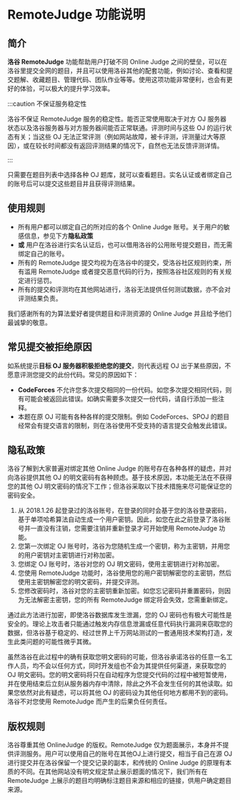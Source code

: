 # RemoteJudge 功能说明

## 简介

**洛谷 RemoteJudge** 功能帮助用户打破不同 Online Judge 之间的壁垒，可以在洛谷里提交全网的题目，并且可以使用洛谷其他的配套功能，例如讨论、查看和提交题解、收藏题目、管理代码、团队作业等等。使用这项功能非常便利，也会有更好的体验，可以极大的提升学习效率。

:::caution 不保证服务稳定性

洛谷不保证 RemoteJudge 服务的稳定性。能否正常使用取决于对方 OJ 服务器状态以及洛谷服务器与对方服务器间能否正常联通。评测时间与这些 OJ 的运行状态有关；当这些 OJ 无法正常评测（例如网站故障，被卡评测，评测量过大等原因），或在较长时间都没有返回评测结果的情况下，自然也无法反馈评测详情。

:::

只需要在题目列表中选择各种 OJ 题库，就可以查看题目。实名认证或者绑定自己的账号后可以提交这些题目并且获得评测结果。

## 使用规则

- 所有用户都可以绑定自己的所对应的各个 Online Judge 账号。关于用户的敏感信息，参见下方**隐私政策**
- **或** 用户在洛谷进行实名认证后，也可以借用洛谷的公用账号提交题目，而无需绑定自己的账号。
- 所有的 RemoteJudge 提交均视为在洛谷中的提交，受洛谷社区规则约束，所有滥用 RemoteJudge 或者提交恶意代码的行为，按照洛谷社区规则的有关规定进行惩罚。
- 所有的提交和评测均在其他网站进行，洛谷无法提供任何测试数据，亦不会对评测结果负责。

我们感谢所有的为算法爱好者提供题目和评测资源的 Online Judge 并且给予他们最诚挚的敬意。

## 常见提交被拒绝原因

如系统提示**目标 OJ 服务器积极拒绝您的提交**，则代表远程 OJ 出于某些原因，不愿意评测您提交的此份代码。常见的原因如下：

- **CodeForces** 不允许您多次提交相同的一份代码。如您多次提交相同代码，则有可能会被返回此错误。如确实需要多次提交一份代码，请自行添加一些注释。
- 本题在原 OJ 可能有各种各样的提交限制。例如 CodeForces、SPOJ 的题目经常会有提交语言的限制，则在洛谷使用不受支持的语言提交会触发此错误。

## 隐私政策

洛谷了解到大家普遍对绑定其他 Online Judge 的账号存在各种各样的疑虑，并对向洛谷提供其他 OJ 的明文密码有各种顾虑。基于技术原因，本功能无法在不获得您的其他 OJ 明文密码的情况下工作；但洛谷采取以下技术措施来尽可能保证您的密码安全。

1. 从 2018.1.26 起登录过的洛谷账号，在登录的同时会基于您的洛谷登录密码，基于单项哈希算法自动生成一个用户密钥。因此，如您在此之前登录了洛谷账号并一直没有注销，您需要注销并重新登录才可开始使用 RemoteJudge 功能。
2. 您第一次绑定 OJ 账号时，洛谷为您随机生成一个密钥，称为主密钥，并用您的用户密钥对主密钥进行对称加密。
3. 您绑定 OJ 账号时，洛谷对您的 OJ 明文密码，使用主密钥进行对称加密。
4. 您使用 RemoteJudge 功能时，洛谷使用您的用户密钥解密您的主密钥，然后使用主密钥解密您的明文密码，并提交评测。
5. 您修改密码时，洛谷对您的主密钥重新加密。如您忘记密码并重置密码，则因为无法解密主密钥，您的所有 RemoteJudge 绑定将会失效，您需重新绑定。

通过此方法进行加密，即使洛谷数据库发生泄漏，您的 OJ 密码也有极大可能性是安全的。理论上攻击者只能通过触发内存信息泄漏或任意代码执行漏洞来窃取您的数据，但洛谷基于稳定的、经过世界上千万网站测试的一套通用技术架构打造，发生此类问题的可能性微乎其微。

虽然洛谷在此过程中的确有获取您明文密码的可能，但洛谷承诺洛谷的任意一名工作人员，均不会以任何方式，同时开发组也不会为其提供任何渠道，来获取您的 OJ 明文密码。您的明文密码将只在自动程序为您提交代码的过程中被短暂使用，并在使用结束后立刻从服务器内存中清除，除此之外不会发生任何的其他读取。如果您依然对此有疑虑，可以将其他 OJ 的密码设为其他任何地方都用不到的密码。洛谷不对您使用 RemoteJudge 而产生的后果负任何责任。

## 版权规则

洛谷尊重其他 OnlineJudge 的版权。RemoteJudge 仅为题面展示，本身并不提供评测服务。用户可以使用自己的账号在其他OJ上进行提交，相当于自己在源 OJ 进行提交并在洛谷保留一个提交记录的副本，和传统的 Online Judge 的原理有本质的不同。在其他网站没有明文规定禁止展示题面的情况下，我们所有在 RemoteJudge 上展示的题目均明确标注题目来源和相应的链接，供用户确定题目来源。
